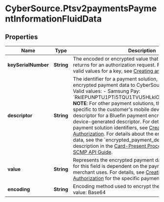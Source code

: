 # CyberSource.Ptsv2paymentsPaymentInformationFluidData

## Properties
Name | Type | Description | Notes
------------ | ------------- | ------------- | -------------
**keySerialNumber** | **String** | The encoded or encrypted value that a payment solution returns for an authorization request. For details about the valid values for a key, see [Creating an Online Authorization](https://developer.cybersource.com/api/developer-guides/dita-payments/CreatingOnlineAuth.html)  | [optional] 
**descriptor** | **String** | The identifier for a payment solution, which is sending the encrypted payment data to CyberSource for decryption. Valid values: - Samsung Pay: &#x60;RklEPUNPTU1PTi5TQU1TVU5HLklOQVBQLlBBWU1FTlQ&#x3D;&#x60; **NOTE**: For other payment solutions, the value may be specific to the customer&#39;s mobile device. For example, the descriptor for a Bluefin payment encryption would be a device-generated descriptor.  For details about the list of payment solution identifiers, see [Creating an Online Authorization](https://developer.cybersource.com/api/developer-guides/dita-payments/CreatingOnlineAuth.html).  For details about the encrypted payment data, see the &#x60;encrypted_payment_descriptor&#x60; field description in the [Card-Present Processing Using the SCMP API Guide](https://apps.cybersource.com/library/documentation/dev_guides/Retail_SCMP_API/html/).  | [optional] 
**value** | **String** | Represents the encrypted payment data BLOB. The entry for this field is dependent on the payment solution a merchant uses.  For details, see [Creating an Online Authorization](https://developer.cybersource.com/api/developer-guides/dita-payments/CreatingOnlineAuth.html) for the specific payment- solution entry.  | [optional] 
**encoding** | **String** | Encoding method used to encrypt the payment data.  Valid value: Base64  | [optional] 


